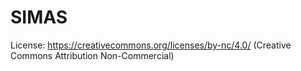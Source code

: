 # SIMAS

License: https://creativecommons.org/licenses/by-nc/4.0/ (Creative Commons Attribution Non-Commercial)
